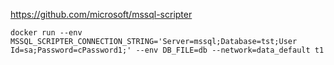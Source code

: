 https://github.com/microsoft/mssql-scripter

```
docker run --env MSSQL_SCRIPTER_CONNECTION_STRING='Server=mssql;Database=tst;User Id=sa;Password=cPassword1;' --env DB_FILE=db --network=data_default t1
```
